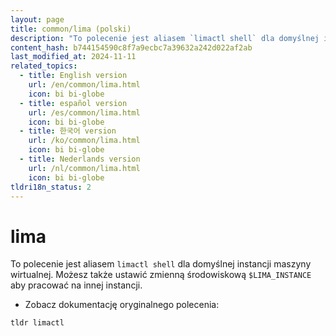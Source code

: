 ```yaml
---
layout: page
title: common/lima (polski)
description: "To polecenie jest aliasem `limactl shell` dla domyślnej instancji maszyny wirtualnej."
content_hash: b744154590c8f7a9ecbc7a39632a242d022af2ab
last_modified_at: 2024-11-11
related_topics:
  - title: English version
    url: /en/common/lima.html
    icon: bi bi-globe
  - title: español version
    url: /es/common/lima.html
    icon: bi bi-globe
  - title: 한국어 version
    url: /ko/common/lima.html
    icon: bi bi-globe
  - title: Nederlands version
    url: /nl/common/lima.html
    icon: bi bi-globe
tldri18n_status: 2
---
```

# lima

To polecenie jest aliasem `limactl shell` dla domyślnej instancji maszyny wirtualnej.
Możesz także ustawić zmienną środowiskową `$LIMA_INSTANCE` aby pracować na innej instancji.

- Zobacz dokumentację oryginalnego polecenia:

`tldr limactl`
